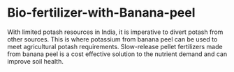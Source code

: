 # Bio-fertilizer-with-Banana-peel
With limited potash resources in India, it is imperative to divert potash from other sources. This is where potassium from banana peel can be used to meet agricultural potash requirements. Slow-release pellet fertilizers made from banana peel is a cost effective solution to the nutrient demand and can improve soil health.
